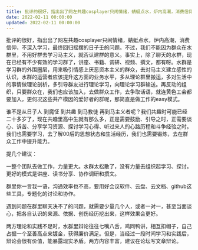 ```yaml
---
title: 批评的很好，指出出了网左共趣cosplayer只闹情绪，蜻蜓点水，炉内高潮，消费信仰，不深入学习，最终回归摇摆的日子壬的问题。不过…
date: 2022-02-11 00:00:00
updated: 2022-02-11 00:00:00
---
```


批评的很好，指出出了网左共趣cosplayer只闹情绪，蜻蜓点水，炉内高潮，消费信仰，不深入学习，最终回归摇摆的日子壬的问题。不过，我们不能因为群众在水群里，不用好群去学习马主义，就否认建群的意义。事实上，除了聊天的水群，现在已经有不少有效的学习群了，讲座、书籍、调研、视频、撰文，都有呀。水群是学习群的外围圈层，用来吸引情感上厌恶资本主义的群众，去对马主义建立感性的认识，水群的运营者应该提升这方面的业务水平，多从理论群里搬运，多对生活中的事情做理论剖析，多引导群友进行理论学习，向理论学习群输送。再反动的组织，只要群众在，我们也应该加入，去做群众工作，去争取话语，就连黄色工会都要加入，更何况这些共产模因的爱好者的群呢，那简直是做工作的easy模式。

谁不是从日子人 到魔怔 到共趣 到马教徒 再到马主义者呢？我们共趣时可能已经二十多岁了，现在共趣里高中生就有那么多，正是需要鼓励、引导之时，正需要谈心、诉苦、分享学习资源、探讨学习心得、听过来人的心路历程和斗争经验之时。我们也需要学习，去了解00后的思想状态和生活经历，我们也需要锻炼，去在群众工作中提升能力。

提几个建议：

一整个团队去做工作，力量更大。水群太松散了，没有力量去组织起学习、探讨。更好的模式是讲座、读书分享、协作调研和撰文。

群里你一言我一语，沟通效率也不高，要用好会议软件、云盘、云文档、github这些工具，专题化的讨论和协作。

遇到问题在群里聊天决不了的问题，就需要少量几个人，或者一对一，甚至当面谈心，把各自认识的来源、依据、创伤经历挖出来，这样效果会更好。

两方理论和实践不足时，水群里辩论往往七嘴八舌，鸡同鸭讲，相互扣帽子，自己占据一个至善高点来镀金，获得廉价满足。但是，当经过一段时间学习和实践后，辩论会很有价值，能暴露现实矛盾。两方内容丰富，建议在论坛写文章辩论。
